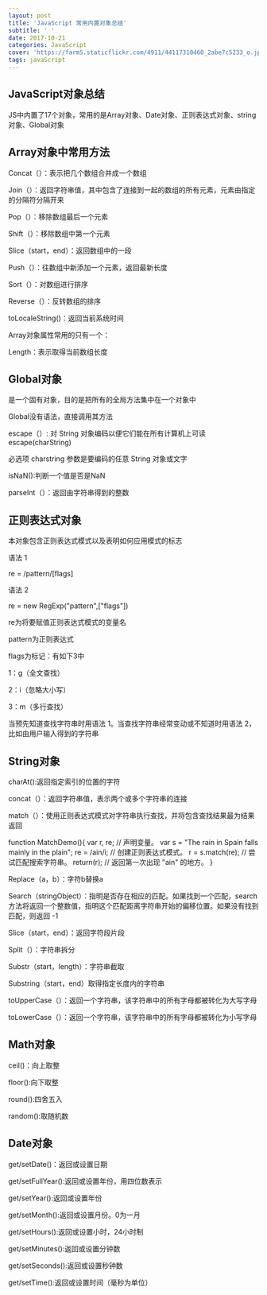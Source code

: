 ```yaml
---
layout: post
title: 'JavaScript 常用内置对象总结'
subtitle: ' '
date: 2017-10-21
categories: JavaScript
cover: 'https://farm5.staticflickr.com/4911/44117310460_2abe7c5233_o.jpg'
tags: javaScript
---
```


## JavaScript对象总结


JS中内置了17个对象，常用的是Array对象、Date对象、正则表达式对象、string对象、Global对象


## Array对象中常用方法


Concat（）：表示把几个数组合并成一个数组 

Join（）：返回字符串值，其中包含了连接到一起的数组的所有元素，元素由指定的分隔符分隔开来 

Pop（）：移除数组最后一个元素
 
Shift（）：移除数组中第一个元素

Slice（start，end）：返回数组中的一段 

Push（）：往数组中新添加一个元素，返回最新长度

Sort（）：对数组进行排序

Reverse（）：反转数组的排序 

toLocaleString()：返回当前系统时间
 
Array对象属性常用的只有一个：

Length：表示取得当前数组长度


## Global对象

是一个固有对象，目的是把所有的全局方法集中在一个对象中
 
Global没有语法，直接调用其方法

escape（）: 对 String 对象编码以便它们能在所有计算机上可读
escape(charString) 

必选项 charstring 参数是要编码的任意 String 对象或文字

isNaN():判断一个值是否是NaN

parseInt（）：返回由字符串得到的整数 

## 正则表达式对象

本对象包含正则表达式模式以及表明如何应用模式的标志

语法 1 

re = /pattern/[flags] 

语法 2 

re = new RegExp("pattern",["flags"])
 
re为将要赋值正则表达式模式的变量名
 
pattern为正则表达式 

flags为标记：有如下3中 

1：g（全文查找） 

2：i（忽略大小写） 

3：m（多行查找） 

当预先知道查找字符串时用语法 1。当查找字符串经常变动或不知道时用语法 2，比如由用户输入得到的字符串

## String对象

charAt():返回指定索引的位置的字符 

concat（）：返回字符串值，表示两个或多个字符串的连接 

match（）：使用正则表达式模式对字符串执行查找，并将包含查找结果最为结果返回 

function MatchDemo(){ 
   var r, re;         // 声明变量。 
   var s = "The rain in Spain falls mainly in the plain"; 
   re = /ain/i;    // 创建正则表达式模式。 
   r = s.match(re);   // 尝试匹配搜索字符串。 
   return(r);         // 返回第一次出现 "ain" 的地方。 
} 

Replace（a，b）：字符b替换a 

Search（stringObject）：指明是否存在相应的匹配。如果找到一个匹配，search 方法将返回一个整数值，指明这个匹配距离字符串开始的偏移位置。如果没有找到匹配，则返回 -1
 
Slice（start，end）：返回字符段片段 

Split（）：字符串拆分 

Substr（start，length）：字符串截取 

Substring（start，end）取得指定长度内的字符串 

toUpperCase（）：返回一个字符串，该字符串中的所有字母都被转化为大写字母
 
toLowerCase（）：返回一个字符串，该字符串中的所有字母都被转化为小写字母

## Math对象


ceil()：向上取整

floor():向下取整

round():四舍五入

random():取随机数

## Date对象


get/setDate()：返回或设置日期

get/setFullYear():返回或设置年份，用四位数表示

get/setYear():返回或设置年份

get/setMonth():返回或设置月份。0为一月

get/setHours():返回或设置小时，24小时制

get/setMinutes():返回或设置分钟数

get/setSeconds():返回或设置秒钟数

get/setTime():返回或设置时间（毫秒为单位）